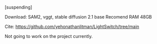 [suspending]

Download: SAM2, vggt, stable diffusion 2.1 base
Recomend RAM 48GB

Cite:
https://github.com/yehonathanlitman/LightSwitch/tree/main

Not going to work on the project currently.
